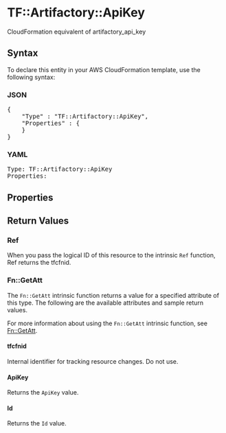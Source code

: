 # TF::Artifactory::ApiKey

CloudFormation equivalent of artifactory_api_key

## Syntax

To declare this entity in your AWS CloudFormation template, use the following syntax:

### JSON

<pre>
{
    "Type" : "TF::Artifactory::ApiKey",
    "Properties" : {
    }
}
</pre>

### YAML

<pre>
Type: TF::Artifactory::ApiKey
Properties:
</pre>

## Properties

## Return Values

### Ref

When you pass the logical ID of this resource to the intrinsic `Ref` function, Ref returns the tfcfnid.

### Fn::GetAtt

The `Fn::GetAtt` intrinsic function returns a value for a specified attribute of this type. The following are the available attributes and sample return values.

For more information about using the `Fn::GetAtt` intrinsic function, see [Fn::GetAtt](https://docs.aws.amazon.com/AWSCloudFormation/latest/UserGuide/intrinsic-function-reference-getatt.html).

#### tfcfnid

Internal identifier for tracking resource changes. Do not use.

#### ApiKey

Returns the <code>ApiKey</code> value.

#### Id

Returns the <code>Id</code> value.

